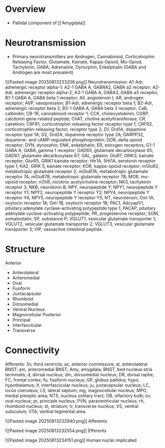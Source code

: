 # Overview
- Pallidal component of [['Amygdala]]
# Neurotransmission
- Primary neurotransmitters are Androgen, Cannabinoid, Corticotrophin Releasing Factor, Glutamate, Kainate, Kappa-Opioid, Mu-Opiod, Tachykinin, GABA, Adrenaline, Dynorphin, Enkelphalin (GABA and Androgen are most prevalent)

![[Pasted image 20250813233206.png]]
Neurotransmission: A1-Adr, adrenergic receptor alpha-1; A2-1 GABA A, GABRA2, GABA a2 receptor; A2-Adr, adrenergic receptor alpha-2; A3-1 GABA A, GABA3, GABA a3 receptor, B1-1 GABA A, GABA beta 1 receptor; AII, angiotensin I; AR, androgen receptor; AVP, vasopression; B1-Adr, adrenergic receptor beta 1; B2-Adr, adrenergic receptor beta 2; B3-1 GABA A, GABA beta 3 receptor; CaB, calbindin; CB-1R, cannabinoid receptor 1; CCK, cholecystokinin; CGRP, calcitonin gene-related peptide; ChAT, choline acetyltransferase; CR, calretinin; CRFR1, corticotrophin releasing factor receptor type 1; CRFR2, corticotrophin-releasing factor, receptor type 2; D1, Drd1A, dopamine receptor type 1A; D2, Drd2A, dopamine receptor type 2A; DARPP32, dopamine- and cAMP-regulated phosphoprotein; DOR, delta opioid receptor; DYN, dynorphin; ENK, enkelphalin; ER, estrogen receptors; G1-1 GABA A, GABA, gamma 1 receptor; GAD65, glutamate decarboxylase 65; GAD67, glutamate decarboxylase 67; GAL, galanin; GluR7, GRIK3, kainate receptor; GlurR5, GRIK1 kainate receptor; Htr1A, 5Ht1A, serotonin receptor type 1; KA2, GRIK 5, kainate receptor; KOR, kappa-opioid receptor; mGluR2, metabotropic glutamate receptor 2; mGluR7A, metabotropic glutamate receptor 7A; mGluR7B, metabotropic glutamate receptor 7B; MOR, mu-opioid receptor; nChR, nicotinic acetylcholine receptor; NK3, tachykinin receptor 3; NKB, neurokinin B; NPY, neuropeptide Y; NPY1, neuropeptide Y receptor Y1; NPY2, neuropeptide Y receptor Y2; NPY4, neuropeptide Y receptor Y4; NPY5, neuropeptide Y receptor Y5; NT, neurotensin; Oxt-1A, oxytocin receptor 1A; Oxt-1B, oxytocin receptor 1B; PAC1, Adcyap1r1, pituitary adenylate cyclase-activating polypeptide type 1; PACAP, pituitary adenylate cyclase-activating polypeptide; PR, progesterone receptor; SOM, somatostatin; SP, substance P; VGLUT1, vesicular glutamate transporter 1; VGLUT2, vesicular glutamate transporter 2; VGLUT3, vesicular glutamate transporter 3; VIP, vasoactive intestinal peptide.
# Structure
Anterior
- Anterolateral
- Anteromedial
- Oval
- Fusiform
- Juxtacapsular
- Rhomboid
- Dorsomedial
- Ventral Nucleus
- Magnocellular
Posterior
- Principal
- Interfascicular
- Transverse
# Connectivity

Afferents: 3v, third ventricle; ac, anterior commissure; al, anterolateral BNST; am, anteromedial BNST; Amy, amygdala; BNST, bed nucleus stria terminalis; d, dorsal nucleus; dm, dorsomedial nucleus; DR, dorsal raphe; FC, frontal cortex; fu, fusiform nucleus; GP, globus pallidus; hypo, hypothalamus; if, interfascicular nucleus; ju, juxtacapsular nucleus; LC, locus coeruleus; LS, lateral septum; mg, magnocellular nucleus; MPO, medial preoptic area; NTS, nucleus solitary tract; OB, olfactory bulb; ov, oval nucleus; pr, principle nucleus; PVN, paraventricular nucleus; rh, rhomboid nucleus; st, striatum; tr, transverse nucleus; VS, ventral subiculum; VTA, ventral tegmental area.

![[Pasted image 20250813232940.png]]
Afferents

![[Pasted image 20250813232554.png]]
Efferents

![[Pasted image 20250813234151.png]]
Human nuclei implicated